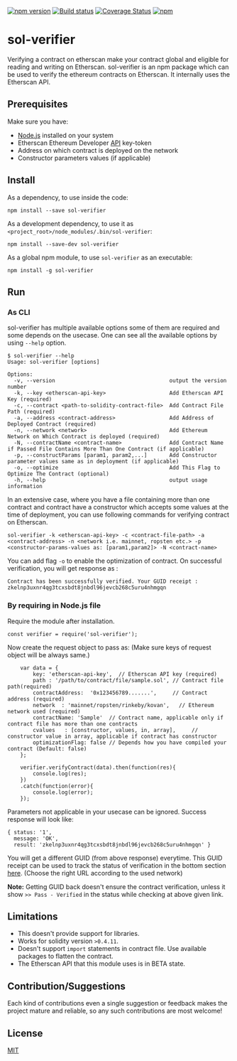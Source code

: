 [![npm version](https://badge.fury.io/js/sol-verifier.svg)](https://www.npmjs.com/package/sol-verifier)
[![Build status](https://travis-ci.com/Aniket-Engg/sol-verifier.svg?branch=master)](https://travis-ci.com/Aniket-Engg/sol-verifier)
[![Coverage Status](https://coveralls.io/repos/github/Aniket-Engg/sol-verifier/badge.svg?branch=master)](https://coveralls.io/github/Aniket-Engg/sol-verifier?branch=master)
[![npm](https://img.shields.io/npm/dt/sol-verifier.svg)](https://www.npmjs.com/package/sol-verifier)

# sol-verifier
Verifying a contract on etherscan make your contract global and eligible for reading and writing on Etherscan. sol-verifier is an npm package which can be used to verify the ethereum contracts on Etherscan. It internally uses the Etherscan API.

## Prerequisites
Make sure you have:
* [Node.js](https://nodejs.org/en/) installed on your system
* Etherscan Ethereum Developer [API](https://etherscan.io/apis) key-token
* Address on which contract is deployed on the network
* Constructor parameters values (if applicable)

## Install
As a dependency, to use inside the code:
```
npm install --save sol-verifier
```
As a development dependency, to use it as `<project_root>/node_modules/.bin/sol-verifier`:
```
npm install --save-dev sol-verifier
```
As a global npm module, to use `sol-verifier` as an executable:
```
npm install -g sol-verifier
```

## Run

### As CLI
sol-verifier has multiple available options some of them are required and some depends on the usecase. One can see all the available options by using `--help` option.
```
$ sol-verifier --help
Usage: sol-verifier [options]

Options:
  -v, --version                                    output the version number
  -k, --key <etherscan-api-key>                    Add Etherscan API Key (required)
  -c, --contract <path-to-solidity-contract-file>  Add Contract File Path (required)
  -a, --address <contract-address>                 Add Address of Deployed Contract (required)
  -n, --network <network>                          Add Ethereum Network on Which Contract is deployed (required)
  -N, --contractName <contract-name>               Add Contract Name if Passed File Contains More Than One Contract (if applicable)
  -p, --constructParams [param1, param2,...]       Add Constructor parameter values same as in deployment (if applicable)
  -o, --optimize                                   Add This Flag to Optimize The Contract (optional)
  -h, --help                                       output usage information 
```
In an extensive case, where you have a file containing more than one contract and contract have a constructor which accepts some values at the time of deployment, you can use following commands for verifying contract on Etherscan. 
```
sol-verifier -k <etherscan-api-key> -c <contract-file-path> -a <contract-address> -n <network i.e. mainnet, ropsten etc.> -p <constructor-params-values as: [param1,param2]> -N <contract-name>
```
You can add flag `-o` to enable the optimization of contract. On successful verification, you will get response as :
```
Contract has been successfully verified. Your GUID receipt : zkelnp3uxnr4qg3tcxsbdt8jnbdl96jevcb268c5uru4nhmgqn
```

### By requiring in Node.js file
Require the module after installation.
```
const verifier = require('sol-verifier');
```
Now create the request object to pass as: (Make sure keys of request object will be always same.)
```
    var data = {
        key: 'etherscan-api-key',  // Etherscan API key (required)
        path : '/path/to/contract/file/sample.sol', // Contract file path(required)
        contractAddress:  '0x123456789.......',     // Contract address (required)
        network  : 'mainnet/ropsten/rinkeby/kovan',   // Ethereum network used (required)
        contractName: 'Sample'  // Contract name, applicable only if contract file has more than one contracts
        cvalues   : [constructor, values, in, array],     // constructor value in array, applicable if contract has constructor
        optimizationFlag: false // Depends how you have compiled your contract (Default: false)
    };

    verifier.verifyContract(data).then(function(res){
        console.log(res);
    })
    .catch(function(error){
        console.log(error);
    });
```
Parameters not applicable in your usecase can be ignored. Success response will look like:
```
{ status: '1',
  message: 'OK',
  result: 'zkelnp3uxnr4qg3tcxsbdt8jnbdl96jevcb268c5uru4nhmgqn' }
```
You will get a different GUID (from above response) everytime. This GUID receipt can be used to track the status of verification in the bottom section [here](https://etherscan.io/sourcecode-demo.html). (Choose the right URL according to the used network)

**Note:** Getting GUID back doesn't ensure the contract verification, unless it show `>> Pass - Verified` in the status while checking at above given link.
## Limitations

* This doesn't provide support for libraries.
* Works for solidity version `>0.4.11`.
* Doesn't support `import` statements in contract file. Use available packages to flatten the contract.
* The Etherscan API that this module uses is in BETA state.

## Contribution/Suggestions
Each kind of contributions even a single suggestion or feedback makes the project mature and reliable, so any such contributions are most welcome!

## License
[MIT](https://github.com/Aniket-Engg/sol-verifier/blob/master/LICENSE)
